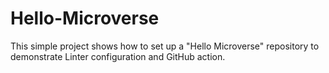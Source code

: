 # Hello-Microverse
This simple project shows how to set up a "Hello Microverse" repository to demonstrate Linter configuration and GitHub action.
